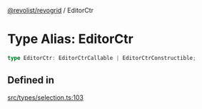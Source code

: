 [@revolist/revogrid](README.md) / EditorCtr

# Type Alias: EditorCtr

```ts
type EditorCtr: EditorCtrCallable | EditorCtrConstructible;
```

## Defined in

[src/types/selection.ts:103](https://github.com/revolist/revogrid/blob/41a50f3812b438de1179c5db15e284c71422e9de/src/types/selection.ts#L103)
